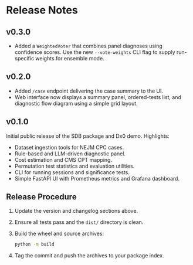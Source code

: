 # Release Notes

## v0.3.0

* Added a `WeightedVoter` that combines panel diagnoses using confidence
  scores. Use the new `--vote-weights` CLI flag to supply run-specific
  weights for ensemble mode.

## v0.2.0

* Added `/case` endpoint delivering the case summary to the UI.
* Web interface now displays a summary panel, ordered-tests list, and diagnostic
  flow diagram using a simple grid layout.

## v0.1.0

Initial public release of the SDB package and Dx0 demo. Highlights:

- Dataset ingestion tools for NEJM CPC cases.
- Rule-based and LLM-driven diagnostic panel.
- Cost estimation and CMS CPT mapping.
- Permutation test statistics and evaluation utilities.
- CLI for running sessions and significance tests.
- Simple FastAPI UI with Prometheus metrics and Grafana dashboard.

## Release Procedure

1. Update the version and changelog sections above.
2. Ensure all tests pass and the `dist/` directory is clean.
3. Build the wheel and source archives:

   ```bash
   python -m build
   ```

4. Tag the commit and push the archives to your package index.


